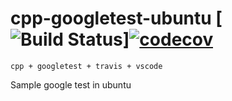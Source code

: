 # cpp-googletest-ubuntu [![Build Status](https://travis-ci.org/amitsaran/cpp-googletest-ubuntu.svg?branch=main)][![codecov](https://codecov.io/gh/amitsaran/cpp-googletest-ubuntu/branch/main/graph/badge.svg?token=STI7MFD2Q5)](https://codecov.io/gh/amitsaran/cpp-googletest-ubuntu)
    cpp + googletest + travis + vscode
Sample google test in ubuntu
